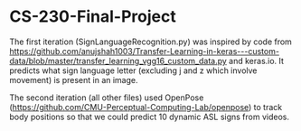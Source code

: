 # CS-230-Final-Project

The first iteration (SignLanguageRecognition.py) was inspired by code from https://github.com/anujshah1003/Transfer-Learning-in-keras---custom-data/blob/master/transfer_learning_vgg16_custom_data.py and keras.io. It predicts what sign language letter (excluding j and z which involve movement) is present in an image.  
  
The second iteration (all other files) used OpenPose (https://github.com/CMU-Perceptual-Computing-Lab/openpose) to track body positions so that we could predict 10 dynamic ASL signs from videos.

